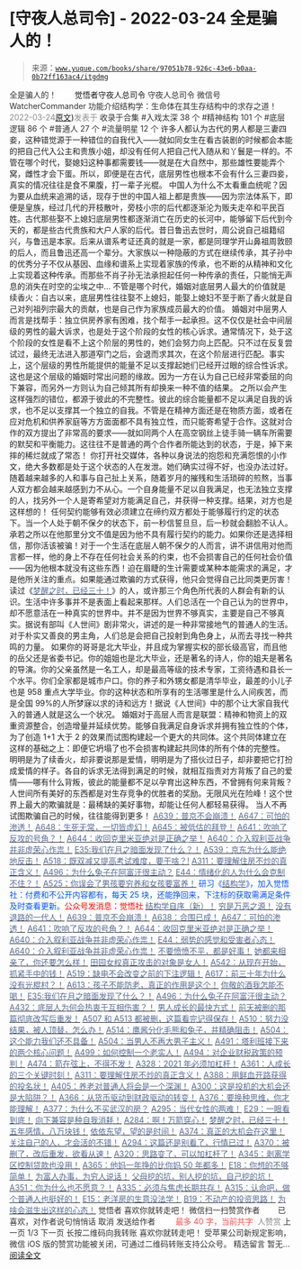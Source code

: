 # [守夜人总司令] - 2022-03-24 全是骗人的！

> 来源：[`www.yuque.com/books/share/97051b78-926c-43e6-b0aa-0b72ff163ac4/itgdmg`](https://www.yuque.com/books/share/97051b78-926c-43e6-b0aa-0b72ff163ac4/itgdmg)

<ne-p id="520f42f3293818f927861ebbd5b15da4_p_0" data-lake-id="520f42f3293818f927861ebbd5b15da4_p_0"><ne-text id="u099860ad" style="color: rgb(51, 51, 51);">全是骗人的！</ne-text></ne-p> <ne-p id="2a2dfeccdc07bc4c33887326efc9b46a" data-lake-id="2a2dfeccdc07bc4c33887326efc9b46a"><ne-text id="u43371e3d" ne-fontsize="12" style="color: rgb(255, 255, 255);">原创</ne-text><ne-text id="u1432ab1f" ne-fontsize="14">觉悟者</ne-text><ne-text id="ufe9d06dd" ne-fontsize="14">守夜人总司令</ne-text></ne-p> <ne-p id="3488673bf6ba95def9d5a6a54c25a369" data-lake-id="3488673bf6ba95def9d5a6a54c25a369"><ne-text id="uf945d73f" ne-fontsize="14" ne-bold="true" style="color: rgb(51, 51, 51);">守夜人总司令</ne-text></ne-p> <ne-p id="b905287886a89b75c545f8b66a88a132" data-lake-id="b905287886a89b75c545f8b66a88a132"><ne-text id="u9e9ef2af" ne-fontsize="14" style="color: rgb(51, 51, 51);">微信号</ne-text><ne-text id="ucd8c6876" ne-fontsize="14" style="color: rgb(51, 51, 51);">WatcherCommander</ne-text></ne-p> <ne-p id="ec76df716dba177f484794c973ad86b4" data-lake-id="ec76df716dba177f484794c973ad86b4"><ne-text id="u451e2dbf" ne-fontsize="14" style="color: rgb(51, 51, 51);">功能介绍</ne-text><ne-text id="ue7364a68" ne-fontsize="14" style="color: rgb(51, 51, 51);">结构学：生命体在其生存结构中的求存之道！</ne-text></ne-p> <ne-p id="6834768cff801c7310a8c3ae3e6027c5" data-lake-id="6834768cff801c7310a8c3ae3e6027c5"><ne-text id="u4fba4bb5" style="color: rgb(140, 140, 140);">2022-03-24</ne-text>[<ne-text id="u46a407af" ne-fontsize="14">原文</ne-text>](https://mp.weixin.qq.com/s?__biz=MzAxNDk1NjI2Mw==&mid=2247488130&idx=1&sn=5fe267832478f7d2cb6b09a120555e5b&chksm=9b8a310aacfdb81c8fc93b00e05cfdaa2da89f21513f198ae2233f007a4f9e7747c86595239c#rd))<ne-text id="u94a7135e" ne-fontsize="14" style="color: rgb(140, 140, 140);">发表于</ne-text></ne-p> <ne-p id="f8a5ea3bf3915cc0d54e47ab55df53d1" data-lake-id="f8a5ea3bf3915cc0d54e47ab55df53d1"><ne-text id="u6ca14592" style="color: rgb(51, 51, 51);">收录于合集</ne-text></ne-p> <ne-p id="2b98e12649824c6078c3116828e14df4" data-lake-id="2b98e12649824c6078c3116828e14df4"><ne-text id="uca4fa1ff" style="color: rgb(51, 51, 51);">#入戏太深 38 个</ne-text></ne-p> <ne-p id="c49fb4667a883f6db0bac7f4a2930491" data-lake-id="c49fb4667a883f6db0bac7f4a2930491"><ne-text id="u3d2b3fd8" style="color: rgb(51, 51, 51);">#精神结构 101 个</ne-text></ne-p> <ne-p id="1b2c8038f0f16f792b1567ec576a4225" data-lake-id="1b2c8038f0f16f792b1567ec576a4225"><ne-text id="uc0e3427e" style="color: rgb(51, 51, 51);">#底层逻辑 86 个</ne-text></ne-p> <ne-p id="93e7e7bbe8dc2450c7eca3a1da4704f6" data-lake-id="93e7e7bbe8dc2450c7eca3a1da4704f6"><ne-text id="u511d776f" style="color: rgb(51, 51, 51);">#普通人 27 个</ne-text></ne-p> <ne-p id="98cbfe6e67d3edcc11c4019c9a4afb49" data-lake-id="98cbfe6e67d3edcc11c4019c9a4afb49"><ne-text id="ua81feeaa" style="color: rgb(51, 51, 51);">#流量明星 12 个</ne-text></ne-p> <ne-p id="9e7004fe616c8cb8f564c7e6a54f963b" data-lake-id="9e7004fe616c8cb8f564c7e6a54f963b"><ne-text id="uf3fd4fed" style="color: rgb(34, 34, 34);">许多人都认为古代的男人都是三妻四妾，这种错觉源于一种错位的自我代入——就如同女生在看古装剧的时候都会本能的把自己代入公主和贵族小姐，却没有任何人把自己代入随从和丫鬟是一样的。不管在哪个时代，娶媳妇这种事都需要钱——就是在大自然中，那些雄性要能弄个窝，雌性才会下蛋。所以，即便是在古代，底层男性也根本不会有什么三妻四妾，真实的情况往往是食不果腹，打一辈子光棍。</ne-text></ne-p> <ne-p id="9d94e3d03217bffa1c3d8ed36222185b" data-lake-id="9d94e3d03217bffa1c3d8ed36222185b"><ne-text id="u592590fe" style="color: rgb(34, 34, 34);">中国人为什么不太看重血统呢？因为要从血统来追溯的话，现存于世的中国人祖上都是贵族——因为宗法体系下，即便是皇族，经过几代的开枝散叶，旁枝小宗的后代都逐渐沦为贩夫走卒和平民百姓。古代那些娶不上媳妇底层男性都逐渐消亡在历史的长河中，能够留下后代到今天的，都是些古代贵族和大户人家的后代。昔日鲁迅去世时，周公说自己祖籍绍兴，与鲁迅是本家。后来从谱系考证还真的就是一家，都是同理学开山鼻祖周敦颐的后人，而且鲁迅还高一个辈分。大家族以一种隐蔽的方式在继续传承，其子孙中的优秀分子不仅从基因、血缘和谱系上实现着家族的传承，也不断的从精神和文化上实现着这种传承。而那些不肖子孙无法承担起任何一种传承的责任，只能悄无声息的消失在时空的尘埃之中…</ne-text></ne-p> <ne-p id="dabacca89b3b4b888d252bfd9b89278f" data-lake-id="dabacca89b3b4b888d252bfd9b89278f"><ne-text id="u29859cd0" style="color: rgb(34, 34, 34);">不管是哪个时代，婚姻对底层男人最大的价值就是续香火：自古以来，底层男性往往娶不上媳妇，能娶上媳妇不至于断了香火就是自己对列祖列宗最大的贡献，也是自己作为家族成员最大的价值。</ne-text></ne-p> <ne-p id="8e839d81a44d25ffb836cdc8c523c4ec" data-lake-id="8e839d81a44d25ffb836cdc8c523c4ec"><ne-text id="u9c1ec35b" style="color: rgb(34, 34, 34);">婚姻对中层男人而言是找帮手：独立供房养家有困难，找个帮手一起承担。这不仅仅是社会中间层级的男性的最大诉求，也是处于这个阶段的女性的核心诉求。通常情况下，处于这个阶段的女性是看不上这个阶层的男性的，她们会努力向上匹配。只不过在反复尝试过，最终无法进入那道窄门之后，会退而求其次，在这个阶层进行匹配。事实上，这个层级的男性所能提供的能量不足以支撑起她们已经开过眼的综合性诉求。这也是这个层级的婚姻时常出问题的缘故。因为一方在认为自己已经非常委屈的向下兼容，而另外一方则认为自己倾其所有却换来一种不值的结果。</ne-text></ne-p> <ne-p id="eda9045344ab86c4e06a533031c21a21" data-lake-id="eda9045344ab86c4e06a533031c21a21"><ne-text id="u096f725e" style="color: rgb(34, 34, 34);">之所以会产生这样强烈的错位，都源于彼此的不完整性。彼此的综合能量都不足以满足自我的诉求，也不足以支撑其一个独立的自我。不管是在精神方面还是在物质方面，或者在应对危机和供养家庭等方方面面都不具有独立性，而只能寄希望于合作。这就对合作的双方提出了非常高的要求——就如同两个人在高空钢丝上徒手骑一辆车所需要的默契和平衡能力。这往往不是普通的两个合作者所能达到的状态，于是，掉下来摔的稀烂就成了常态！</ne-text></ne-p> <ne-p id="22b0650529e186d44669cb5a9eff23b9" data-lake-id="22b0650529e186d44669cb5a9eff23b9"><ne-text id="ub8e08deb" style="color: rgb(34, 34, 34);">你打开社交媒体，各种以身说法的抱怨和充满怨恨的小作文，绝大多数都是处于这个状态的人在发泄。她们确实过得不好，也没办法过好。</ne-text><ne-text id="u41d940bd" ne-bold="true" style="color: rgb(34, 34, 34);">随着越来越多的人和事与自己扯上关系，随着岁月的摧残和生活琐碎的煎熬，当事人双方都会越来越感到力不从心。一个自身能量不足以自我满足，也无法独立支撑的人，找另外一个人是寄希望对方能满足自己，并获得一种支撑。结果，对方也是这样想的！</ne-text></ne-p> <ne-p id="80fa400af77cfedf118519693ee3c7a8" data-lake-id="80fa400af77cfedf118519693ee3c7a8"><ne-text id="u318cb230" style="color: rgb(34, 34, 34);">任何契约能够有效必须建立在缔约双方都处于能够履行约定的状态下。当一个人处于朝不保夕的状态下，前一秒信誓旦旦，后一秒就会翻脸不认人。承若之所以在他那里分文不值是因为他不具有履行契约的能力。如果你还是选择相信，那你活该被骗！对于一个生活在底层人朝不保夕的人而言，讲不讲信用对他而言都一样，他的身上不存在任何社会关系的约束，也不会损害自己的任何社会价值——因为他根本就没有这些东西！迫在眉睫的生计需要或某种本能需求的满足，才是他所关注的重点。如果能通过欺骗的方式获得，他只会觉得自己比同类更厉害！</ne-text></ne-p> <ne-p id="e6d0200d0d8ec4486e2465e51672242a" data-lake-id="e6d0200d0d8ec4486e2465e51672242a"><ne-text id="u8ef62477" style="color: rgb(34, 34, 34);">读过《</ne-text>[<ne-text id="u7d17c5d3" style="color: rgb(87, 107, 149);">梦醒之时，已经三十！</ne-text>](http://mp.weixin.qq.com/s?__biz=MzIzMDYwOTM0Mg==&mid=2247484378&idx=1&sn=e3a058584a13d7a5267315113964280d&chksm=e8b19b0bdfc6121df4af4b77d2d826fd0f4132ccfdee48132ce8cf86eb1ba45b898be83d1dc7&scene=21#wechat_redirect)<ne-text id="ua5e9152f" style="color: rgb(34, 34, 34);">》的人，或许那三个角色所代表的人群会有新的认识。生活中许多事并不是表面上看起来那样。人们总活在一个自己认为的世界中，却不愿意活在一种真实的世界中。并不是因为世界不够真实，主要是自己不够真实。据说有部叫《人世间》剧非常火，讲述的是一种非常接地气的普通人的生活。对于朴实又善良的男主角，人们总是会把自己投射到角色身上，从而去寻找一种共鸣的力量。</ne-text></ne-p> <ne-p id="b4bf615da51d764c6ff6ff8a678ff55f" data-lake-id="b4bf615da51d764c6ff6ff8a678ff55f"><ne-text id="ubb661bdc" style="color: rgb(34, 34, 34);">如果你的哥哥是北大毕业，并且成为掌握实权的部长级高官，而且他的岳父还是省委书记。你的姐姐也是北大毕业，还是著名的诗人，你的姐夫是著名的导演。你的父亲虽然是一名工人，却是最高等级的技术专家，工资待遇和县长一个水平。你们全家都是城市户口。你的养子和外甥女都是清华毕业，最差的小儿子也是 958 重点大学毕业。你的这种状态和所享有的生活哪里是什么人间疾苦，而是全国 99%的人所梦寐以求的诗和远方！据说《人世间》中的那个让大家自我代入的普通人就是这么一个状况。</ne-text></ne-p> <ne-p id="f2d46581ec15e904d0216dd795c66230" data-lake-id="f2d46581ec15e904d0216dd795c66230"><ne-text id="uc0c6b34c" style="color: rgb(34, 34, 34);">婚姻对于高层人而言是联盟：精神和物资上的双重资源整合，创造增量并延续优势。能够自我满足自身诉求并拥有独立性的个体，为了创造 1+1 大于 2 的效果而试图构建起一个更大的共同体。这个共同体建立在这样的基础之上：即便它坍塌了也不会损害构建起共同体的所有个体的完整性。</ne-text></ne-p> <ne-p id="6e5076045e33a7ddfb4bbc77501ce5a1" data-lake-id="6e5076045e33a7ddfb4bbc77501ce5a1"><ne-text id="u5e2aaa38" style="color: rgb(34, 34, 34);">明明是为了续香火，却非要说那是爱情，明明是为了搭伙过日子，却非要把它打扮成爱情的样子。各自的诉求无法得到满足的时候，就相互指责对方背叛了自己的爱情——哪有什么背叛，彼此的能量都不足以孕育出这种东西，不曾拥有何来背叛？人世间所有美好的东西都是对生存竞争的优胜者的奖励。无限风光在险峰！这个世界上最大的欺骗就是：最稀缺的美好事物，却能让任何人都轻易获得。</ne-text></ne-p> <ne-p id="4f93ae646e86d9d3e9222ea8a85c3952" data-lake-id="4f93ae646e86d9d3e9222ea8a85c3952"><ne-text id="uffac7fef" style="color: rgb(34, 34, 34);">当人不再试图欺骗自己的时候，往往能得到更多！</ne-text></ne-p> <ne-p id="edd8d6fc942e23fae91e380f320b6a2c" data-lake-id="edd8d6fc942e23fae91e380f320b6a2c">[<ne-text id="u92d630de" ne-bold="true" style="color: rgb(87, 107, 149);">A639：普京不会崩溃！</ne-text>](http://mp.weixin.qq.com/s?__biz=MzAxNDk1NjI2Mw==&mid=2247488084&idx=1&sn=7c8d1370795dc6496c224b27c0137762&chksm=9b8a31dcacfdb8ca47772d583074c0ce9e16f2a9a2d3a27359cb26cb851d21da814506f6a3df&scene=21#wechat_redirect)</ne-p> <ne-p id="105bb7a431b5c16bd56c56cbe91829d4" data-lake-id="105bb7a431b5c16bd56c56cbe91829d4">[<ne-text id="uc3bdbd79" style="color: rgb(87, 107, 149);">A647：可怕的渗透！</ne-text>](http://mp.weixin.qq.com/s?__biz=MzAxNDk1NjI2Mw==&mid=2247488112&idx=1&sn=d2cdb1bbea5f7a7248e4ba132c2ad922&chksm=9b8a31f8acfdb8ee225327ff157e56571bbf63b8958ad6c47d7da000b5da90fa01379222c8e1&scene=21#wechat_redirect)</ne-p> <ne-p id="d486849b6a27351ee3d81d92f1a669d8" data-lake-id="d486849b6a27351ee3d81d92f1a669d8">[<ne-text id="u30278179" style="color: rgb(87, 107, 149);">A648：生死无常，一切皆虚幻！</ne-text>](http://mp.weixin.qq.com/s?__biz=MzIzMDYwOTM0Mg==&mid=2247487128&idx=1&sn=d26634862d7483a84634035ad166ce75&chksm=e8b19649dfc61f5f894b19f9aa0fba522c17a4593bdf130871d3e508f8a1046756b4e550c918&scene=21#wechat_redirect)</ne-p> <ne-p id="b74c7a900f43696d68c06c31cf2dfcb4" data-lake-id="b74c7a900f43696d68c06c31cf2dfcb4">[<ne-text id="u9d18b0df" style="color: rgb(87, 107, 149);">A645：被低估的拜登！</ne-text>](http://mp.weixin.qq.com/s?__biz=MzAxNDk1NjI2Mw==&mid=2247488107&idx=1&sn=b66c562121252ce27a8b90ec8145ec9f&chksm=9b8a31e3acfdb8f5dbf6392187e49b36d1409fad574f63546bebcb46381b5062c512a5a73edc&scene=21#wechat_redirect)</ne-p> <ne-p id="747cdc93d4a8264d8a466f1f54da02e9" data-lake-id="747cdc93d4a8264d8a466f1f54da02e9">[<ne-text id="u1f86033e" ne-bold="true" style="color: rgb(87, 107, 149);">A641：吹响了反攻的号角？！</ne-text>](http://mp.weixin.qq.com/s?__biz=MzAxNDk1NjI2Mw==&mid=2247488089&idx=1&sn=c532b7b5b38bb03828c600669804f8cc&chksm=9b8a31d1acfdb8c77d656a7aaf9d77c03603864118e10553cfdfde1061229392a21ea728b8b0&scene=21#wechat_redirect)</ne-p> <ne-p id="9b54656ceea528ff5c33223c3adf7302" data-lake-id="9b54656ceea528ff5c33223c3adf7302">[<ne-text id="u3b1724a4" ne-bold="true" style="color: rgb(87, 107, 149);">A644：收回克里米亚绝对是正确之举！</ne-text>](http://mp.weixin.qq.com/s?__biz=MzIzMDYwOTM0Mg==&mid=2247487112&idx=1&sn=c116d6a79085ad9fe413f42170eca23a&chksm=e8b19659dfc61f4fdb34ac71a7efb0994e7e3c07f7e8b75f34c646b05293f27d2e21423efc1a&scene=21#wechat_redirect)</ne-p> <ne-p id="05a825285ae0c7e152640df1d95705af" data-lake-id="05a825285ae0c7e152640df1d95705af">[<ne-text id="uc4b9556c" ne-bold="true" style="color: rgb(87, 107, 149);">A640：介入叙利亚战争并非虚荣心作祟！</ne-text>](http://mp.weixin.qq.com/s?__biz=MzAxNDk1NjI2Mw==&mid=2247488081&idx=1&sn=adfaf12849fa59e47f412105d2170c75&chksm=9b8a31d9acfdb8cfb8b78731ecb12a5d70c3b6997675397a2f95ba7bf63638aca4ee74acf789&scene=21#wechat_redirect)</ne-p> <ne-p id="61bf815175fe424616d99ed3fb2cb496" data-lake-id="61bf815175fe424616d99ed3fb2cb496">[<ne-text id="u6e11322c" ne-bold="true" style="color: rgb(87, 107, 149);">E35:我们在月之暗面发现了什么？！</ne-text>](http://mp.weixin.qq.com/s?__biz=MzIzMDYwOTM0Mg==&mid=2247486632&idx=1&sn=170aeff87eb36dce354c8b2437f4b27f&chksm=e8b19479dfc61d6f08e6492954a528f20387fe2fa925747cf2b504d2bc69084f24495e972e41&scene=21#wechat_redirect)</ne-p> <ne-p id="f089cd79e4cf0643e073659592debd08" data-lake-id="f089cd79e4cf0643e073659592debd08">[<ne-text id="ua2c612a4" style="color: rgb(87, 107, 149);">A539：京东为什么能绝地反击！</ne-text>](http://mp.weixin.qq.com/s?__biz=MzIzMDYwOTM0Mg==&mid=2247486752&idx=1&sn=3a967e3288db5b7d924e36914086e534&chksm=e8b195f1dfc61ce7c971386eb678d7da286167d0f52fdd51989049844b0a550cc58e00552d2e&scene=21#wechat_redirect)</ne-p> <ne-p id="769e59ec20210570c75100d09cc59c3b" data-lake-id="769e59ec20210570c75100d09cc59c3b">[<ne-text id="u115c9f7b" ne-bold="true" style="color: rgb(87, 107, 149);">A518：既双减又提高考试难度，要干啥？!</ne-text>](http://mp.weixin.qq.com/s?__biz=MzIzMDYwOTM0Mg==&mid=2247486528&idx=1&sn=837ef39e3c0b47ac84d5096690555ae7&chksm=e8b19491dfc61d87292daf575c1e7c95b3f0543f313b65c7ad4ab369603833704304ec7451d7&scene=21#wechat_redirect)</ne-p> <ne-p id="f7792a83ebbcb8f8b89ba1fdbfc0c009" data-lake-id="f7792a83ebbcb8f8b89ba1fdbfc0c009">[<ne-text id="u3d5506ca" style="color: rgb(87, 107, 149);">A311：要理解住房不炒的真正含义！</ne-text>](http://mp.weixin.qq.com/s?__biz=MzIzMDYwOTM0Mg==&mid=2247484959&idx=1&sn=090583ec50bfd9febec1de463c2672f6&chksm=e8b19ecedfc617d8629080f6745c8de013cfe875de26eef6767b2d5c10782650223ed15f807b&scene=21#wechat_redirect)</ne-p> <ne-p id="f7f5eec1831b085406b8a9ab57442714" data-lake-id="f7f5eec1831b085406b8a9ab57442714">[<ne-text id="ufacafda5" style="color: rgb(87, 107, 149);">A496：为什么兔子在阿富汗很主动？</ne-text>](http://mp.weixin.qq.com/s?__biz=MzIzMDYwOTM0Mg==&mid=2247486278&idx=1&sn=40d09857088bebd3c70bec1c7a500f06&chksm=e8b19397dfc61a810125242c8e395330f934390eb50bd54053ecd3f31ddc91de4e429c0f693a&scene=21#wechat_redirect)</ne-p> <ne-p id="406685286ba8e27080c9552d3a05e3ab" data-lake-id="406685286ba8e27080c9552d3a05e3ab">[<ne-text id="u1c14b8ed" style="color: rgb(87, 107, 149);">E44：情绪化的人为什么会克制不住？！</ne-text>](http://mp.weixin.qq.com/s?__biz=MzIzMDYwOTM0Mg==&mid=2247487062&idx=1&sn=c1af22f2f5d1e79f7245b826bfaf1f30&chksm=e8b19687dfc61f91468cf22b77c0e221d45054df37b2b602c331eb328b5d46802c69e0d87722&scene=21#wechat_redirect)</ne-p> <ne-p id="a74e1e922c97294feeea803ebf1c41e2" data-lake-id="a74e1e922c97294feeea803ebf1c41e2">[<ne-text id="u829f13f5" style="color: rgb(87, 107, 149);">A525：你误会了男孩要穷养和女孩要富养！</ne-text>](http://mp.weixin.qq.com/s?__biz=MzIzMDYwOTM0Mg==&mid=2247486714&idx=1&sn=693d4c55ab2f0ecdebf06c4807848908&chksm=e8b1942bdfc61d3d1d76c11adb860b1b02f1ab58e48ba3349677a44a563764e09d7eb35f930d&scene=21#wechat_redirect)</ne-p> <ne-p id="0e56b9da2c6e1ff81d09eeb07a31371e" data-lake-id="0e56b9da2c6e1ff81d09eeb07a31371e"><ne-text id="u3b1d2e20" ne-bold="true" style="color: rgb(0, 82, 255);">研习《</ne-text>[<ne-text id="u5cd6edc0" ne-bold="true" style="color: rgb(87, 107, 149);">结构学</ne-text>](https://mp.weixin.qq.com/mp/appmsgalbum?action=getalbum&album_id=1318317199878225920&__biz=MzAxNDk1NjI2Mw==#wechat_redirect)<ne-text id="u9ad65fd7" ne-bold="true" style="color: rgb(0, 82, 255);">》，加入觉悟社：付费和不公开内容都有，每天 25 块，还能挣回来，下注标的获取需满足条件及时查看更新。</ne-text><ne-text id="ud5f5700d" ne-bold="true" style="color: rgb(255, 0, 0);">公众号发消息：觉悟社</ne-text></ne-p>  <ne-p id="edae58a723ab29b79d00440fac04c47e" data-lake-id="edae58a723ab29b79d00440fac04c47e"><ne-card data-card-name="image" data-card-type="inline" id="j9fxW" ne-fontsize="13" data-event-boundary="card" style="color: rgb(53, 53, 53);"><ne-p id="e41f1a2875a0a461226804b0d56754df" data-lake-id="e41f1a2875a0a461226804b0d56754df">[<ne-text id="u4e5f258c" ne-fontsize="13" ne-bold="true" style="color: rgb(87, 107, 149);">结构学自序（新）！</ne-text>](http://mp.weixin.qq.com/s?__biz=MzIzMDYwOTM0Mg==&mid=2247485283&idx=1&sn=aa2b8554b8e5040f8f959636feaa06a3&chksm=e8b19fb2dfc616a430aa381b8da0815311244e694a69809cd92d0602ac34cfe5f1f419b3745e&scene=21#wechat_redirect)</ne-p> <ne-p id="01e5af914b496ba8adce564ef7834729" data-lake-id="01e5af914b496ba8adce564ef7834729">[<ne-text id="u75152aab" style="color: rgb(87, 107, 149);">穷是万恶之源！</ne-text>](http://mp.weixin.qq.com/s?__biz=MzAxNDk1NjI2Mw==&mid=2247483823&idx=1&sn=e54ebe9891b302dc0bf1815c76ccf8b7&chksm=9b8a2227acfdab31a05e273addd9159d4b8263d58d3c58bf214841c8189157519719c3427306&scene=21#wechat_redirect)</ne-p> <ne-p id="90f06b1ba393773501fb53da49d70cd2" data-lake-id="90f06b1ba393773501fb53da49d70cd2">[<ne-text id="u0573f509" style="color: rgb(87, 107, 149);">没有退路的一代人！</ne-text>](http://mp.weixin.qq.com/s?__biz=MzAxNDk1NjI2Mw==&mid=2247486533&idx=1&sn=a0d5cce0656aad467148e0642eb85a00&chksm=9b8a2fcdacfda6db79857186e953a089baf1fb678b2b071cf101c5a26e7fb9768474c94243ca&scene=21#wechat_redirect)</ne-p> <ne-p id="a5e1e1b87abbdf014a0e76f76c714931" data-lake-id="a5e1e1b87abbdf014a0e76f76c714931">[<ne-text id="uc2160762" ne-bold="true" style="color: rgb(87, 107, 149);">A639：普京不会崩溃！</ne-text>](http://mp.weixin.qq.com/s?__biz=MzAxNDk1NjI2Mw==&mid=2247488084&idx=1&sn=7c8d1370795dc6496c224b27c0137762&chksm=9b8a31dcacfdb8ca47772d583074c0ce9e16f2a9a2d3a27359cb26cb851d21da814506f6a3df&scene=21#wechat_redirect)</ne-p> <ne-p id="e25499d36194d4d32772781cabe01eef" data-lake-id="e25499d36194d4d32772781cabe01eef">[<ne-text id="u5720001c" style="color: rgb(87, 107, 149);">A638：合围已成！</ne-text>](http://mp.weixin.qq.com/s?__biz=MzIzMDYwOTM0Mg==&mid=2247487073&idx=1&sn=5d102355ac65ed1822819d6bbd4e8d59&chksm=e8b196b0dfc61fa674a26fe0bb99b46030acb46ab3ebd4af466cf980fd0a06f9875d33538936&scene=21#wechat_redirect)</ne-p> <ne-p id="61d9801e685e06a5b4966fe94bc36644" data-lake-id="61d9801e685e06a5b4966fe94bc36644">[<ne-text id="u17698f38" style="color: rgb(87, 107, 149);">A647：可怕的渗透！</ne-text>](http://mp.weixin.qq.com/s?__biz=MzAxNDk1NjI2Mw==&mid=2247488112&idx=1&sn=d2cdb1bbea5f7a7248e4ba132c2ad922&chksm=9b8a31f8acfdb8ee225327ff157e56571bbf63b8958ad6c47d7da000b5da90fa01379222c8e1&scene=21#wechat_redirect)</ne-p> <ne-p id="e4e88a555c88dc8cacef3341550ff33b" data-lake-id="e4e88a555c88dc8cacef3341550ff33b">[<ne-text id="u9bb58e64" ne-bold="true" style="color: rgb(87, 107, 149);">A641：吹响了反攻的号角？！</ne-text>](http://mp.weixin.qq.com/s?__biz=MzAxNDk1NjI2Mw==&mid=2247488089&idx=1&sn=c532b7b5b38bb03828c600669804f8cc&chksm=9b8a31d1acfdb8c77d656a7aaf9d77c03603864118e10553cfdfde1061229392a21ea728b8b0&scene=21#wechat_redirect)</ne-p> <ne-p id="597b44dcd433f0af661f81205c44d80e" data-lake-id="597b44dcd433f0af661f81205c44d80e">[<ne-text id="u2213757b" ne-bold="true" style="color: rgb(87, 107, 149);">A644：收回克里米亚绝对是正确之举！</ne-text>](http://mp.weixin.qq.com/s?__biz=MzIzMDYwOTM0Mg==&mid=2247487112&idx=1&sn=c116d6a79085ad9fe413f42170eca23a&chksm=e8b19659dfc61f4fdb34ac71a7efb0994e7e3c07f7e8b75f34c646b05293f27d2e21423efc1a&scene=21#wechat_redirect)</ne-p> <ne-p id="621ffe9785915003298b87c68674718e" data-lake-id="621ffe9785915003298b87c68674718e">[<ne-text id="u79b123bb" ne-bold="true" style="color: rgb(87, 107, 149);">A640：介入叙利亚战争并非虚荣心作祟！</ne-text>](http://mp.weixin.qq.com/s?__biz=MzAxNDk1NjI2Mw==&mid=2247488081&idx=1&sn=adfaf12849fa59e47f412105d2170c75&chksm=9b8a31d9acfdb8cfb8b78731ecb12a5d70c3b6997675397a2f95ba7bf63638aca4ee74acf789&scene=21#wechat_redirect)</ne-p> <ne-p id="d01e9470598caf695e001cadf7793bdd" data-lake-id="d01e9470598caf695e001cadf7793bdd">[<ne-text id="ua5046de4" style="color: rgb(87, 107, 149);">E44：弱势的感觉和受害者心态！</ne-text>](http://mp.weixin.qq.com/s?__biz=MzAxNDk1NjI2Mw==&mid=2247488080&idx=1&sn=7726e8fd76e8c053a29ee29f59d96f64&chksm=9b8a31d8acfdb8ce9b0a974811d18f41adb7c03158f4b3979b314b6e18b23b200b2ed472676f&scene=21#wechat_redirect)</ne-p> <ne-p id="e8e476cded321bf71642a7e4b2fb47ad" data-lake-id="e8e476cded321bf71642a7e4b2fb47ad">[<ne-text id="u0629ee6e" ne-bold="true" style="color: rgb(87, 107, 149);">A640：介入叙利亚战争并非虚荣心作祟！</ne-text>](http://mp.weixin.qq.com/s?__biz=MzAxNDk1NjI2Mw==&mid=2247488081&idx=1&sn=adfaf12849fa59e47f412105d2170c75&chksm=9b8a31d9acfdb8cfb8b78731ecb12a5d70c3b6997675397a2f95ba7bf63638aca4ee74acf789&scene=21#wechat_redirect)</ne-p> <ne-p id="d20902363d8d333b0b20e164730bf86b" data-lake-id="d20902363d8d333b0b20e164730bf86b">[<ne-text id="u1806b290" ne-bold="true" style="color: rgb(87, 107, 149);">不要愤愤不平，都是好事！</ne-text>](http://mp.weixin.qq.com/s?__biz=MzAxNDk1NjI2Mw==&mid=2247487130&idx=1&sn=b21138d85455f5692aaf039038c78342&chksm=9b8a2d12acfda404a2b67fe4d446ee0f2805ad64a8b8004902934600fd731191e140df6ac19a&scene=21#wechat_redirect)</ne-p> <ne-p id="ac80ad0b64af68ee71d712e097164adc" data-lake-id="ac80ad0b64af68ee71d712e097164adc">[<ne-text id="u1cb71252" ne-bold="true" style="color: rgb(87, 107, 149);">她都来相亲了，你还要怎么样！</ne-text>](http://mp.weixin.qq.com/s?__biz=MzAxNDk1NjI2Mw==&mid=2247486952&idx=1&sn=698aec6916d2eca5e758c25c4c634346&chksm=9b8a2e60acfda776b80a4f2f0d5c2fe4921fc821cdf029fa9d2fdc52fd708fc5a0b980d5d3d0&scene=21#wechat_redirect)</ne-p> <ne-p id="a1d244e4a1490928ab160bb306e5357c" data-lake-id="a1d244e4a1490928ab160bb306e5357c">[<ne-text id="u56625113" ne-bold="true" style="color: rgb(87, 107, 149);">田园女权真正攻击的对象是女人！</ne-text>](http://mp.weixin.qq.com/s?__biz=MzIzMDYwOTM0Mg==&mid=2247486412&idx=1&sn=5dd3e8b2a759838d739e6d61ebab2eab&chksm=e8b1931ddfc61a0bf6f81cd2a9a9232ea8ce86528a8eea66c6635180e8678b819ebb38b4cb86&scene=21#wechat_redirect)</ne-p> <ne-p id="1155164ae72724b8e71dd7b7d37b164b" data-lake-id="1155164ae72724b8e71dd7b7d37b164b">[<ne-text id="u3b7f8d05" ne-bold="true" style="color: rgb(87, 107, 149);">A542：从现在开始，抓紧手中的钱！</ne-text>](http://mp.weixin.qq.com/s?__biz=MzIzMDYwOTM0Mg==&mid=2247486640&idx=1&sn=a96afa7d2b698e33240735ea8d7671f7&chksm=e8b19461dfc61d77a4afce11ecc7558b8d7ff5d495a78bcb609e3eed5c70bcbed5f3d6a66023&scene=21#wechat_redirect)</ne-p> <ne-p id="63542b614297c92a74652eb2d84f202e" data-lake-id="63542b614297c92a74652eb2d84f202e">[<ne-text id="u82dfa4fb" ne-bold="true" style="color: rgb(87, 107, 149);">A519：缺电不会改变之前的下注逻辑！</ne-text>](http://mp.weixin.qq.com/s?__biz=MzIzMDYwOTM0Mg==&mid=2247486508&idx=1&sn=6fac0f23979fa74983528cb090ad205b&chksm=e8b194fddfc61deb6982573c047fb47cb7af702e87111a0498e1cdc4676b6baf3cc5143f9c92&scene=21#wechat_redirect)</ne-p> <ne-p id="10c3377e51da53e52b8fd745fd720a1a" data-lake-id="10c3377e51da53e52b8fd745fd720a1a">[<ne-text id="uba7f61a5" style="color: rgb(87, 107, 149);">A617：前三十年为什么没有光棍村？！</ne-text>](http://mp.weixin.qq.com/s?__biz=MzIzMDYwOTM0Mg==&mid=2247487043&idx=1&sn=d7beb24f486323059a94f3dc920e5e7e&chksm=e8b19692dfc61f84da21ce73dc0aaf1973156a691a8ad6e75b61cc44ebf08b739d580410984e&scene=21#wechat_redirect)</ne-p> <ne-p id="35a5b4aa67abb65e52438f7dee178448" data-lake-id="35a5b4aa67abb65e52438f7dee178448">[<ne-text id="u68ffc823" style="color: rgb(87, 107, 149);">A613：孩子不能防老，真正的作用是这个！</ne-text>](http://mp.weixin.qq.com/s?__biz=MzIzMDYwOTM0Mg==&mid=2247487023&idx=1&sn=3370d17aaf4a8f046e2ebaa995200c87&chksm=e8b196fedfc61fe84dbfe4353d88b51f3077fc0ff82a1446e52742bce73e561b0e8ff1d113a3&scene=21#wechat_redirect)</ne-p> <ne-p id="7ccbfb119cdb0bad45b09af92ccd3073" data-lake-id="7ccbfb119cdb0bad45b09af92ccd3073">[<ne-text id="uf9ba281a" style="color: rgb(87, 107, 149);">你敬的酒我怎能不喝！</ne-text>](http://mp.weixin.qq.com/s?__biz=MzIzMDYwOTM0Mg==&mid=2247486456&idx=1&sn=7d6377d84f511b80179c5e7648494d6e&chksm=e8b19329dfc61a3f9b91b5b43dbd1a6eea293a02cd80b96aeb6dd1930f7f2c93fd33c0e3b2f3&scene=21#wechat_redirect)</ne-p> <ne-p id="a935af6a601b8d6a555451d9b327cb2c" data-lake-id="a935af6a601b8d6a555451d9b327cb2c">[<ne-text id="u2b669217" ne-bold="true" style="color: rgb(87, 107, 149);">E35:我们在月之暗面发现了什么？！</ne-text>](http://mp.weixin.qq.com/s?__biz=MzIzMDYwOTM0Mg==&mid=2247486632&idx=1&sn=170aeff87eb36dce354c8b2437f4b27f&chksm=e8b19479dfc61d6f08e6492954a528f20387fe2fa925747cf2b504d2bc69084f24495e972e41&scene=21#wechat_redirect)</ne-p> <ne-p id="a59337397ca1e1b519afbe14d1147210" data-lake-id="a59337397ca1e1b519afbe14d1147210">[<ne-text id="uab4c53e5" ne-bold="true" style="color: rgb(87, 107, 149);">A496：为什么兔子在阿富汗很主动？</ne-text>](http://mp.weixin.qq.com/s?__biz=MzIzMDYwOTM0Mg==&mid=2247486278&idx=1&sn=40d09857088bebd3c70bec1c7a500f06&chksm=e8b19397dfc61a810125242c8e395330f934390eb50bd54053ecd3f31ddc91de4e429c0f693a&scene=21#wechat_redirect)</ne-p> <ne-p id="0ad740207a31bf46712a51a86203e64b" data-lake-id="0ad740207a31bf46712a51a86203e64b">[<ne-text id="ub10d064d" style="color: rgb(87, 107, 149);">A432：底层人为何会热衷于互相伤害？！</ne-text>](http://mp.weixin.qq.com/s?__biz=MzAxNDk1NjI2Mw==&mid=2247487443&idx=1&sn=21334752ac2ce642ca1e4e421acfe765&chksm=9b8a2c5bacfda54d1459036c57a31b05271d1b825eadd811cce0bbeca1ea3a7deae31e067133&scene=21#wechat_redirect)</ne-p> <ne-p id="992889fda808177b635e188ce577741a" data-lake-id="992889fda808177b635e188ce577741a">[<ne-text id="uc5be34fc" style="color: rgb(87, 107, 149);">男人成长的最快方式！</ne-text>](http://mp.weixin.qq.com/s?__biz=MzAxNDk1NjI2Mw==&mid=2247487435&idx=1&sn=8d1fe9b5f45ab8bd0c98f396ea6f0f1c&chksm=9b8a2c43acfda5557c14b9f4ecd8efc8e844df88c1b9a487906eddbc04860acc06bbd0ef6963&scene=21#wechat_redirect)</ne-p> <ne-p id="9829c3134728902e0df39268d272dca5" data-lake-id="9829c3134728902e0df39268d272dca5">[<ne-text id="u10a794c8" style="color: rgb(87, 107, 149);">前天被删的那篇彻底改写后重发！</ne-text>](http://mp.weixin.qq.com/s?__biz=MzAxNDk1NjI2Mw==&mid=2247487425&idx=1&sn=37c59746f0368268dbf1497b341aab93&chksm=9b8a2c49acfda55f770d8082d28911b1ce6406517fb969072d77bc0c8c1f26507ac18360d2f8&scene=21#wechat_redirect)</ne-p> <ne-p id="81b36b27b2fb53f94172a7deb648a2b1" data-lake-id="81b36b27b2fb53f94172a7deb648a2b1">[<ne-text id="ub7d91202" ne-bold="true" style="color: rgb(87, 107, 149);">A507 和 A513 都被删，这篇看完记得保存！</ne-text>](http://mp.weixin.qq.com/s?__biz=MzIzMDYwOTM0Mg==&mid=2247486598&idx=1&sn=643ad77a60e4fb7e40dcea6e4585c39a&chksm=e8b19457dfc61d4126c656d773feb6d26d516889077a4f3b8755cf1ee4b0fe2a592b8409dfd8&scene=21#wechat_redirect)</ne-p> <ne-p id="295160f06df4047ad93e0fb83ddb9347" data-lake-id="295160f06df4047ad93e0fb83ddb9347">[<ne-text id="u42f4060a" style="color: rgb(87, 107, 149);">A510：努力没结果，被人顶替，怎么办！</ne-text>](http://mp.weixin.qq.com/s?__biz=MzAxNDk1NjI2Mw==&mid=2247487202&idx=1&sn=c4c18c5c793a47e31cd7267152a78d1f&chksm=9b8a2d6aacfda47c47394eb5cbb97fc6233fb7258c0408026e518018a6af33da141b1b0a2bfa&scene=21#wechat_redirect)</ne-p> <ne-p id="4b45aa155250fffad986d59b846c3b13" data-lake-id="4b45aa155250fffad986d59b846c3b13">[<ne-text id="u120b39c9" style="color: rgb(87, 107, 149);">A514：鹰酱分化毛熊和兔子，并精确阻击！</ne-text>](http://mp.weixin.qq.com/s?__biz=MzIzMDYwOTM0Mg==&mid=2247486421&idx=1&sn=c114599b4fd1016c7f539fca526fe91c&chksm=e8b19304dfc61a127301df6303aedbeace66275a179f7db025e56f2326917c273d443eab53e6&scene=21#wechat_redirect)</ne-p> <ne-p id="a23947760a7c35db803d42e6f10e40a2" data-lake-id="a23947760a7c35db803d42e6f10e40a2">[<ne-text id="u6e479be5" ne-bold="true" style="color: rgb(87, 107, 149);">A504：这个能力我们还不具备！</ne-text>](http://mp.weixin.qq.com/s?__biz=MzIzMDYwOTM0Mg==&mid=2247486364&idx=1&sn=c54714ffeaa4122f08d8ec0c2decb740&chksm=e8b1934ddfc61a5b943cbe55dfc7211561e7d78f163246c3dcfd08325b004bc6d9ee6efbaebf&scene=21#wechat_redirect)</ne-p> <ne-p id="10d1cc504a5c1ef91e6af41f5320fefa" data-lake-id="10d1cc504a5c1ef91e6af41f5320fefa">[<ne-text id="u8bbc814c" style="color: rgb(87, 107, 149);">A504：当男人不再大男子主义！</ne-text>](http://mp.weixin.qq.com/s?__biz=MzAxNDk1NjI2Mw==&mid=2247487148&idx=1&sn=5151b292f8f882fe9f87aabf52be08df&chksm=9b8a2d24acfda432b5803c25c0c83a4cbfc80a7c83ffd044b72bedc5e32d9670054d861705cf&scene=21#wechat_redirect)</ne-p> <ne-p id="8e9403df31f5dc4a14a9a63e2581c9f7" data-lake-id="8e9403df31f5dc4a14a9a63e2581c9f7">[<ne-text id="u58a2dc16" ne-bold="true" style="color: rgb(87, 107, 149);">A491：塔利班接下来的两个核心问题！</ne-text>](http://mp.weixin.qq.com/s?__biz=MzIzMDYwOTM0Mg==&mid=2247486219&idx=1&sn=8f77517f0244ba31f7eb28e2676e17cd&chksm=e8b193dadfc61acc6d9e6029653aac696f132efc24d3b28f983ba8e4ada269ac887e6165d837&scene=21#wechat_redirect)</ne-p> <ne-p id="09541a463b6b7871fba630d8dbee624b" data-lake-id="09541a463b6b7871fba630d8dbee624b">[<ne-text id="u52fb8d93" style="color: rgb(87, 107, 149);">A499：如何控制一个老实人！</ne-text>](http://mp.weixin.qq.com/s?__biz=MzIzMDYwOTM0Mg==&mid=2247486301&idx=1&sn=f4bfec024d8688c8555dd21b85deea31&chksm=e8b1938cdfc61a9a1e2d8a8fa37d495cf337bc34215939caced14a58dd32b46ad59646d0e928&scene=21#wechat_redirect)</ne-p> <ne-p id="d07e0c5ea050c6a1e66f3c820c3f52e6" data-lake-id="d07e0c5ea050c6a1e66f3c820c3f52e6">[<ne-text id="u5448ba41" ne-bold="true" style="color: rgb(87, 107, 149);">A494：对企业财税政策的预判！</ne-text>](http://mp.weixin.qq.com/s?__biz=MzIzMDYwOTM0Mg==&mid=2247486230&idx=1&sn=5fa67e9065c3feae6264765838772136&chksm=e8b193c7dfc61ad15311f10ab8265d667f31cc2e11e404476afbc0310d6ee71e5f1167faf78f&scene=21#wechat_redirect)</ne-p> <ne-p id="9ebcf298d2f5abeba62af978dc41f302" data-lake-id="9ebcf298d2f5abeba62af978dc41f302">[<ne-text id="ube3894ec" ne-bold="true" style="color: rgb(87, 107, 149);">A474：箭在弦上，不得不发！</ne-text>](http://mp.weixin.qq.com/s?__biz=MzIzMDYwOTM0Mg==&mid=2247486092&idx=1&sn=d93b0ab35ba2828a708658dbd2e5ad9b&chksm=e8b1925ddfc61b4b12bc1b6a7e7e25a2fe7ff149b1c4f64810b2a5eefa97b8dc1bd1899dcf00&scene=21#wechat_redirect)</ne-p> <ne-p id="0220807abf4b2c95c982a4807a9cb451" data-lake-id="0220807abf4b2c95c982a4807a9cb451">[<ne-text id="ubee3d918" ne-bold="true" style="color: rgb(87, 107, 149);">A328：2021 年必须加杠杆！</ne-text>](http://mp.weixin.qq.com/s?__biz=MzIzMDYwOTM0Mg==&mid=2247485087&idx=1&sn=24d72f6a71bddb8954a03be5db246538&chksm=e8b19e4edfc617587a8ae645885a89ab8c3c6f67730a026d9c7c9a94ab3051ca480302147fc0&scene=21#wechat_redirect)</ne-p> <ne-p id="ccbc105b66edb4010ae756b8dffb69fd" data-lake-id="ccbc105b66edb4010ae756b8dffb69fd">[<ne-text id="u16383c7e" ne-bold="true" style="color: rgb(87, 107, 149);">A361：人成长的三个关键时刻！</ne-text>](http://mp.weixin.qq.com/s?__biz=MzAxNDk1NjI2Mw==&mid=2247486472&idx=1&sn=8b46d73659ff81e3d7bd544e1718a94f&chksm=9b8a2f80acfda69601b059cb0180f8841eda098200c32c84ad6430bb8fbe33a9021fa7890344&scene=21#wechat_redirect)</ne-p> <ne-p id="53c084fd01346675d7c5fb1a88da2719" data-lake-id="53c084fd01346675d7c5fb1a88da2719">[<ne-text id="u38369146" ne-bold="true" style="color: rgb(87, 107, 149);">A311：要理解住房不炒的真正含义！</ne-text>](http://mp.weixin.qq.com/s?__biz=MzIzMDYwOTM0Mg==&mid=2247484959&idx=1&sn=090583ec50bfd9febec1de463c2672f6&chksm=e8b19ecedfc617d8629080f6745c8de013cfe875de26eef6767b2d5c10782650223ed15f807b&scene=21#wechat_redirect)</ne-p> <ne-p id="97eb4279e8c0dcc404216c70bda81e8b" data-lake-id="97eb4279e8c0dcc404216c70bda81e8b">[<ne-text id="ueaf804b1" style="color: rgb(87, 107, 149);">A388：用鲜血开路获得的投名状！</ne-text>](http://mp.weixin.qq.com/s?__biz=MzIzMDYwOTM0Mg==&mid=2247485591&idx=1&sn=a8443453e3caf1f201006eeec8e6e539&chksm=e8b19046dfc61950e63e29bb93049ce90b3228913e9ecee99a2f01b8fdda7cd8966a054241a9&scene=21#wechat_redirect)</ne-p> <ne-p id="ad7133f9d5ac7226835cf72e524c95a1" data-lake-id="ad7133f9d5ac7226835cf72e524c95a1">[<ne-text id="u54f895e7" style="color: rgb(87, 107, 149);">A405：养老对普通人将会是一个深渊！</ne-text>](http://mp.weixin.qq.com/s?__biz=MzIzMDYwOTM0Mg==&mid=2247485587&idx=1&sn=f00402b3fdc5062ee5c5382295ac4dcb&chksm=e8b19042dfc619546bf0a0905d2733d900b7594f1564f1fa7528399053b93dc53f4d14c009fb&scene=21#wechat_redirect)</ne-p> <ne-p id="1cdc19f8cd14cc0817d9e4562bc7d1e4" data-lake-id="1cdc19f8cd14cc0817d9e4562bc7d1e4">[<ne-text id="ub48a6e9f" ne-bold="true" style="color: rgb(87, 107, 149);">A300：这是投机的大机会还是大陷阱？！</ne-text>](http://mp.weixin.qq.com/s?__biz=MzIzMDYwOTM0Mg==&mid=2247484882&idx=1&sn=b103029f41e3aede94e1a45d035cd9ac&chksm=e8b19d03dfc614153863f37ca3f9204b451e2c02ad5ca8680c120e2458e628e5329c76b2d42c&scene=21#wechat_redirect)</ne-p> <ne-p id="b121ae9a8366c957f29eee6f3a1662f9" data-lake-id="b121ae9a8366c957f29eee6f3a1662f9">[<ne-text id="u20cde55d" ne-bold="true" style="color: rgb(87, 107, 149);">A366：从货币驱动到财政驱动的转变！</ne-text>](http://mp.weixin.qq.com/s?__biz=MzIzMDYwOTM0Mg==&mid=2247485347&idx=1&sn=a916df57ddc7230366719fbecc6c1704&chksm=e8b19f72dfc61664fd99844bfe3ffffb5d6f088807c84d99f11ddbc7410b2eed67bc4c615d53&scene=21#wechat_redirect)</ne-p> <ne-p id="d7a3c383254faef82962d39e3b201026" data-lake-id="d7a3c383254faef82962d39e3b201026">[<ne-text id="u51355553" style="color: rgb(87, 107, 149);">A376：要换种思维，你才能理解！</ne-text>](http://mp.weixin.qq.com/s?__biz=MzAxNDk1NjI2Mw==&mid=2247486529&idx=1&sn=3a50ada30a5ae0448d686c6a0c809919&chksm=9b8a2fc9acfda6df5e9243deb6e9df9a7cc0912eabd0a9c00322d42ed4c25c2daedc8de6b6ca&scene=21#wechat_redirect)</ne-p> <ne-p id="303bf7b55748eff46a72096f7b5e0f79" data-lake-id="303bf7b55748eff46a72096f7b5e0f79">[<ne-text id="u5f31deec" ne-bold="true" style="color: rgb(87, 107, 149);">A377：为什么不买武汉的房？</ne-text>](http://mp.weixin.qq.com/s?__biz=MzIzMDYwOTM0Mg==&mid=2247485413&idx=1&sn=1f3339540496eb9e5ea109d8530f29dc&chksm=e8b19f34dfc6162225a694c1c2443d73b51bf6ca8dc53d4c18a30e6e2191e250967e711db589&scene=21#wechat_redirect)</ne-p> <ne-p id="4d09d4aad8dabc0faaef5f093e133a26" data-lake-id="4d09d4aad8dabc0faaef5f093e133a26">[<ne-text id="uaa28cc68" ne-bold="true" style="color: rgb(87, 107, 149);">A295：当代女性的两难！</ne-text>](http://mp.weixin.qq.com/s?__biz=MzIzMDYwOTM0Mg==&mid=2247484854&idx=1&sn=6851afe306f7b89d23728018ea32b7f2&chksm=e8b19d67dfc61471955b15021ac11c5fff9f1607977e9df1bd2bbfabc2deb3dea5c98e369c55&scene=21#wechat_redirect)</ne-p> <ne-p id="b0174fa12d6e8b77d7041486091d0313" data-lake-id="b0174fa12d6e8b77d7041486091d0313">[<ne-text id="uc7edb2c1" ne-bold="true" style="color: rgb(87, 107, 149);">E29：一眼看到底！</ne-text>](http://mp.weixin.qq.com/s?__biz=MzIzMDYwOTM0Mg==&mid=2247485301&idx=1&sn=dc6dd50c5d742ea51ce9e394de25351a&chksm=e8b19fa4dfc616b26734c3619c6fa664474fa478d2764c3370dde41d19f6035edc05f9f191e8&scene=21#wechat_redirect)</ne-p> <ne-p id="fc1d1fab600cfd5c982eaeb1959f5220" data-lake-id="fc1d1fab600cfd5c982eaeb1959f5220">[<ne-text id="uac16895b" style="color: rgb(87, 107, 149);">向下兼容是种自我消耗！</ne-text>](http://mp.weixin.qq.com/s?__biz=MzAxNDk1NjI2Mw==&mid=2247486535&idx=1&sn=e87304f3a33f1cd0425186362901eb04&chksm=9b8a2fcfacfda6d92af7f3b026ef129368c01361e40f2db3be32500a1e68fb99f1f35ec22a6b&scene=21#wechat_redirect)</ne-p> <ne-p id="a78785c4285c4b6c4a29f41c9196213e" data-lake-id="a78785c4285c4b6c4a29f41c9196213e">[<ne-text id="ufef7f328" ne-bold="true" style="color: rgb(87, 107, 149);">A284：啊！万箭穿心！</ne-text>](http://mp.weixin.qq.com/s?__biz=MzAxNDk1NjI2Mw==&mid=2247486135&idx=1&sn=e950149b9b9147e9199cfc6093605950&chksm=9b8a293facfda029419b911d4b4fa91c73bbaf695b206df2cf15124d843f4bf4b80673baa394&scene=21#wechat_redirect)</ne-p> <ne-p id="fb63d54f0cecda5bbe3b523e69396a7b" data-lake-id="fb63d54f0cecda5bbe3b523e69396a7b">[<ne-text id="u2db0957a" ne-bold="true" style="color: rgb(87, 107, 149);">梦醒之时，已经三十！</ne-text>](http://mp.weixin.qq.com/s?__biz=MzIzMDYwOTM0Mg==&mid=2247484378&idx=1&sn=e3a058584a13d7a5267315113964280d&chksm=e8b19b0bdfc6121df4af4b77d2d826fd0f4132ccfdee48132ce8cf86eb1ba45b898be83d1dc7&scene=21#wechat_redirect)</ne-p> <ne-p id="665733e724d6ec63cfa1f11a267241da" data-lake-id="665733e724d6ec63cfa1f11a267241da">[<ne-text id="ufd957eb8" style="color: rgb(87, 107, 149);">五年感情，八万块钱！</ne-text>](http://mp.weixin.qq.com/s?__biz=MzIzMDYwOTM0Mg==&mid=2247484317&idx=1&sn=b22f9fb2e3c084e427a5e3e9895be99a&chksm=e8b19b4cdfc6125adf3ea3b0d2b72a121f38e8ba26e43abc48edff900327ce3e7464b944cafb&scene=21#wechat_redirect)</ne-p> <ne-p id="e127c876ed3a5f54825004f5e065d750" data-lake-id="e127c876ed3a5f54825004f5e065d750">[<ne-text id="u5060be44" ne-bold="true" style="color: rgb(87, 107, 149);">依依东望，望的是时间！</ne-text>](http://mp.weixin.qq.com/s?__biz=MzIzMDYwOTM0Mg==&mid=2247483860&idx=1&sn=b5b01ae82ff764ce2806251e3f2a809f&chksm=e8b19905dfc61013607735eb7782299c9a4d7a39a8b15a7b46182ef20eda3ffe9f6ed6337e1f&scene=21#wechat_redirect)</ne-p> <ne-p id="d03eb64c115ea17638e7b3d7de16fbe5" data-lake-id="d03eb64c115ea17638e7b3d7de16fbe5">[<ne-text id="ua3344ac8" ne-bold="true" style="color: rgb(87, 107, 149);">A374：真正的大机会在这里！</ne-text>](http://mp.weixin.qq.com/s?__biz=MzIzMDYwOTM0Mg==&mid=2247485401&idx=1&sn=100967c02c0754759ec4ea0ef8706c29&chksm=e8b19f08dfc6161e92c7cc691f1a1fed9ff74c2b906529a8d42a7703a3c3a3c3a412903e12f7&scene=21#wechat_redirect)</ne-p> <ne-p id="31cbd7f519373d5a440cb4d748d51743" data-lake-id="31cbd7f519373d5a440cb4d748d51743">[<ne-text id="u4546748c" ne-bold="true" style="color: rgb(87, 107, 149);">关注自己的人，才会活的不错！</ne-text>](http://mp.weixin.qq.com/s?__biz=MzIzMDYwOTM0Mg==&mid=2247485305&idx=1&sn=c719ea57e5c3320c2e2629dd9a7b44e9&chksm=e8b19fa8dfc616be5fa3f8141ea0aa63d5e1335657ed97e62c1086c41eba29effe58e0c8e9dc&scene=21#wechat_redirect)</ne-p> <ne-p id="2784bcc929d30c2bb2a0f49e369fd66f" data-lake-id="2784bcc929d30c2bb2a0f49e369fd66f">[<ne-text id="ube5887c7" ne-fontsize="13" ne-bold="true" style="color: rgb(87, 107, 149);">A294：这篇还是别看了，行情已过！</ne-text>](http://mp.weixin.qq.com/s?__biz=MzIzMDYwOTM0Mg==&mid=2247484849&idx=1&sn=5485cd1d6c511e883e25b0c7dd9e2e3e&chksm=e8b19d60dfc614764ffc8405dccf5b8120b31988f3c1cee74e384c06f0e39c3c81bef8263c3d&scene=21#wechat_redirect)</ne-p> <ne-p id="051a0ec08679a019786e1fe8d5f74a82" data-lake-id="051a0ec08679a019786e1fe8d5f74a82">[<ne-text id="udd3d2937" ne-bold="true" style="color: rgb(87, 107, 149);">A370：被删了，改后重发，欲看从速！</ne-text>](http://mp.weixin.qq.com/s?__biz=MzIzMDYwOTM0Mg==&mid=2247485388&idx=1&sn=a456e8ffdc8a16bb30263818dc86c6a3&chksm=e8b19f1ddfc6160bfd0fea09b006477a095662aa74ac7036fca621b2ef49dc59f4ad4a407eeb&scene=21#wechat_redirect)</ne-p> <ne-p id="9d73b800130ab5d64eae548594ea1da2" data-lake-id="9d73b800130ab5d64eae548594ea1da2">[<ne-text id="u50641345" ne-fontsize="13" ne-bold="true" style="color: rgb(87, 107, 149);">A320：思路变了，可以加杠杆了！</ne-text>](http://mp.weixin.qq.com/s?__biz=MzIzMDYwOTM0Mg==&mid=2247485041&idx=1&sn=add2174fa42806f885a456a072ee4fee&chksm=e8b19ea0dfc617b6734e013f780112fdd88f28ad5312ce423fea1d75da4c3757660dab175208&scene=21#wechat_redirect)</ne-p> <ne-p id="3705e1dd996d36b680c50df2e075bf48" data-lake-id="3705e1dd996d36b680c50df2e075bf48">[<ne-text id="ue2faf111" ne-bold="true" style="color: rgb(87, 107, 149);">A345：剥离学区控制贷款也没用！</ne-text>](http://mp.weixin.qq.com/s?__biz=MzIzMDYwOTM0Mg==&mid=2247485208&idx=1&sn=ac3653b56fc18a4a6a809139f935bc45&chksm=e8b19fc9dfc616dfa31b0baf15aa90d994ef8a1262e0fd515739c06698cd0673d1d46e6e4c4f&scene=21#wechat_redirect)</ne-p> <ne-p id="52fdad8607ca4a1a504ef64a33b4f611" data-lake-id="52fdad8607ca4a1a504ef64a33b4f611">[<ne-text id="u7c82a1e5" ne-bold="true" style="color: rgb(87, 107, 149);">A365：他妈一年挣的比你妈 50 年都多！</ne-text>](http://mp.weixin.qq.com/s?__biz=MzIzMDYwOTM0Mg==&mid=2247485336&idx=1&sn=2fba7786d5102be1d639bfdd138185db&chksm=e8b19f49dfc6165f4a1e07062ca1414d977f1a6c15d797233e36f7dec3b27c28b0ed72667f5f&scene=21#wechat_redirect)</ne-p> <ne-p id="e3146623a5e669c46184618db0a30219" data-lake-id="e3146623a5e669c46184618db0a30219">[<ne-text id="uf29e6b87" ne-bold="true" style="color: rgb(87, 107, 149);">E18：你想的不够简单！</ne-text>](http://mp.weixin.qq.com/s?__biz=MzIzMDYwOTM0Mg==&mid=2247484775&idx=1&sn=2a8e810e281cd7fe5a4db49002b193d2&chksm=e8b19db6dfc614a0e3360f0d54949c40138c27b184c114a44feaa394bd4400073dbbedf6a049&scene=21#wechat_redirect)</ne-p> <ne-p id="80ae3c1aa7c7d4cdc8f2e82dc6e667ef" data-lake-id="80ae3c1aa7c7d4cdc8f2e82dc6e667ef">[<ne-text id="uea1abd82" style="color: rgb(87, 107, 149);">为富人办事，为穷人说话！</ne-text>](http://mp.weixin.qq.com/s?__biz=MzIzMDYwOTM0Mg==&mid=2247484462&idx=1&sn=195ebab17907fba73c69ae7a11bc40ad&chksm=e8b19cffdfc615e9b2f88327d492813afa3656859f4d67a6d831ac1cf684a54b760a8b8edcd6&scene=21#wechat_redirect)</ne-p> <ne-p id="4ab7dd0ba39a8f9fb9f436d98fe8b739" data-lake-id="4ab7dd0ba39a8f9fb9f436d98fe8b739">[<ne-text id="u87eb31ef" ne-bold="true" style="color: rgb(87, 107, 149);">父母挖的坑，别人挖的坑，自己挖的坑！</ne-text>](http://mp.weixin.qq.com/s?__biz=MzAxNDk1NjI2Mw==&mid=2247486426&idx=1&sn=8707934ad2fe2f8017d6b7810fd61c17&chksm=9b8a2852acfda1441fded7bab2456dd2493073ad3e5d541e1080d1739879b86c25a3a61df79a&scene=21#wechat_redirect)</ne-p> <ne-p id="e96ddbc0a782f56c12fb05beb23d9b7c" data-lake-id="e96ddbc0a782f56c12fb05beb23d9b7c">[<ne-text id="u3bdb5eda" style="color: rgb(87, 107, 149);">A351：你为什么也不愿意？！</ne-text>](http://mp.weixin.qq.com/s?__biz=MzIzMDYwOTM0Mg==&mid=2247485242&idx=1&sn=f4a01a5936322120b0b158f225bc78de&chksm=e8b19febdfc616fd2eb1558a3b7c748ecc497a3af00aec5b5c5ca8042cc52eb7d0af7befa399&scene=21#wechat_redirect)</ne-p> <ne-p id="7d5b241b0656d3f7ca77bf46d4471610" data-lake-id="7d5b241b0656d3f7ca77bf46d4471610">[<ne-text id="ud5d252fc" ne-bold="true" style="color: rgb(87, 107, 149);">A335：必须与焦虑长期共存！</ne-text>](http://mp.weixin.qq.com/s?__biz=MzIzMDYwOTM0Mg==&mid=2247485165&idx=1&sn=f3f0957c63fa549b288f00c8b117162e&chksm=e8b19e3cdfc6172a188000afd2b522144a04ba774169824cad2067d93b5365537ff0644f6b9f&scene=21#wechat_redirect)</ne-p> <ne-p id="f1facc41466a4721d1833b59dfbce8ee" data-lake-id="f1facc41466a4721d1833b59dfbce8ee">[<ne-text id="ue3fdc3d6" ne-bold="true" style="color: rgb(87, 107, 149);">A315：认命吧，做个普通人也挺好的！</ne-text>](http://mp.weixin.qq.com/s?__biz=MzIzMDYwOTM0Mg==&mid=2247485008&idx=1&sn=bcaf70c42d4676c8f69de9f9ead1e495&chksm=e8b19e81dfc617973ba40200519407186760e32843fc6f379020da6160b0ba89870dadcae5fa&scene=21#wechat_redirect)</ne-p> <ne-p id="75c7b0b3f1ef50c538acee6ee43fce13" data-lake-id="75c7b0b3f1ef50c538acee6ee43fce13">[<ne-text id="u10dd4c55" ne-bold="true" style="color: rgb(87, 107, 149);">E15：老洋房的生意没法学！</ne-text>](http://mp.weixin.qq.com/s?__biz=MzAxNDk1NjI2Mw==&mid=2247485113&idx=1&sn=4fc868bf65d5f2ca6eb4d9b776c004ec&chksm=9b8a2531acfdac27c57da12097dfe850ba55cdfd447e35c19df3819bdf4051694bc49f0a218d&scene=21#wechat_redirect)</ne-p> <ne-p id="c4932cd80c2fa0a15e798db452135668" data-lake-id="c4932cd80c2fa0a15e798db452135668">[<ne-text id="u21cda22f" ne-bold="true" style="color: rgb(87, 107, 149);">B19：不动产的投资思路！</ne-text>](http://mp.weixin.qq.com/s?__biz=MzAxNDk1NjI2Mw==&mid=2247484650&idx=1&sn=36687887ab7cd444fd324c3906b8d54a&chksm=9b8a2762acfdae74b83a146bdd8994b81cb9879b3de5caa870c13c6253ad22b2f5c42b0fe59a&scene=21#wechat_redirect)</ne-p> <ne-p id="2c1fb536c1b25c93a0b9505791b333fa" data-lake-id="2c1fb536c1b25c93a0b9505791b333fa">[<ne-text id="ubc7d4407" ne-bold="true" style="color: rgb(87, 107, 149);">为啥会滋生出这样的心态！</ne-text>](http://mp.weixin.qq.com/s?__biz=MzIzMDYwOTM0Mg==&mid=2247486611&idx=1&sn=a50b553412de222c2fc124ef459569f8&chksm=e8b19442dfc61d54295ac1e94d6a860111a49140095d3736cfd81788fe5188d3a4a6459d0daa&scene=21#wechat_redirect)</ne-p> <ne-p id="f5697eeee38859712463faffd3bc15ae" data-lake-id="f5697eeee38859712463faffd3bc15ae"><ne-text id="u66a63798" style="color: rgb(51, 51, 51);">觉悟者</ne-text></ne-p> <ne-p id="9a71117da97bdfdf7539c97fe8a8d620" data-lake-id="9a71117da97bdfdf7539c97fe8a8d620"><ne-text id="ue4b49618" style="color: rgb(51, 51, 51);">喜欢你就转走吧！</ne-text></ne-p> <ne-p id="b789d3fa26c870bbeafdeef7ba605071" data-lake-id="b789d3fa26c870bbeafdeef7ba605071"><ne-text id="ub0171f02" ne-bold="true" style="color: rgb(51, 51, 51);">微信扫一扫赞赏作者</ne-text><ne-text id="udd95fff4" ne-bold="true" style="color: rgb(255, 255, 255);">赞赏</ne-text></ne-p> <ne-p id="963a2af3420682257cd7efaa835b399a" data-lake-id="963a2af3420682257cd7efaa835b399a"><ne-text id="ufe737141" style="color: rgb(51, 51, 51);">已喜欢，</ne-text><ne-text id="uc2481510">对作者说句悄悄话</ne-text></ne-p> <ne-p id="e6bd04bd005f08d9322cafb1f216f5f5" data-lake-id="e6bd04bd005f08d9322cafb1f216f5f5"><ne-text id="ueb9c008d" style="color: rgb(51, 51, 51);">取消</ne-text></ne-p> <ne-p id="942ce5217d70dd0e64312f1b1fad2507" data-lake-id="942ce5217d70dd0e64312f1b1fad2507"><ne-text id="u0305c9b0" ne-fontsize="14" ne-bold="true" style="color: rgb(51, 51, 51);">发送给作者</ne-text></ne-p> <ne-p id="a1237c5abcd62d66a5d33dae2cb736fd" data-lake-id="a1237c5abcd62d66a5d33dae2cb736fd"><ne-text id="ue8884129" ne-bold="true" style="color: rgb(255, 255, 255);">发送</ne-text></ne-p> <ne-p id="c30105c810e2331b36efab7e74198f91" data-lake-id="c30105c810e2331b36efab7e74198f91"><ne-text id="uad4c3a8f" ne-fontsize="13" style="color: rgb(250, 81, 81);">最多 40 字，当前共字</ne-text></ne-p> <ne-p id="cc0ab1376dde85352c88882d888842c3" data-lake-id="cc0ab1376dde85352c88882d888842c3"><ne-text id="u61990737" style="color: rgb(136, 136, 136);"> 人赞赏</ne-text></ne-p> <ne-p id="955ebd48a79de4208410e6c259f5b9bc" data-lake-id="955ebd48a79de4208410e6c259f5b9bc"><ne-text id="u73df6473" style="color: rgb(51, 51, 51);">上一页</ne-text> <ne-text id="ue42c1fef">1</ne-text><ne-text id="ue0cf9391" style="color: rgb(51, 51, 51);">/3 下一页</ne-text></ne-p> <ne-p id="931cc9aca5b025515e7809d33f670cc4" data-lake-id="931cc9aca5b025515e7809d33f670cc4"><ne-text id="uf1e6ebd7" style="color: rgb(51, 51, 51);">长按二维码向我转账</ne-text></ne-p> <ne-p id="e55e13b18a3bc75e11a5f18db0a1c7bc" data-lake-id="e55e13b18a3bc75e11a5f18db0a1c7bc"><ne-text id="u0558bc2c" style="color: rgb(51, 51, 51);">喜欢你就转走吧！</ne-text></ne-p> <ne-p id="6bcbdd9034a86c7191662be5ba919a3c" data-lake-id="6bcbdd9034a86c7191662be5ba919a3c"><ne-text id="ue9394f59" style="color: rgb(51, 51, 51);">受苹果公司新规定影响，微信 iOS 版的赞赏功能被关闭，可通过二维码转账支持公众号。</ne-text></ne-p> <ne-h3 id="q0Ed7" data-lake-id="q0Ed7"><ne-heading-ext><ne-heading-anchor></ne-heading-anchor><ne-heading-fold></ne-heading-fold></ne-heading-ext><ne-heading-content><ne-text id="u6769756b" ne-fontsize="16" style="color: rgb(51, 51, 51);">精选留言</ne-text></ne-heading-content></ne-h3> <ne-p id="e4fc102cbb66b0af184f46fc2355c091" data-lake-id="e4fc102cbb66b0af184f46fc2355c091"><ne-text id="ub8a961eb" style="color: rgb(51, 51, 51);">暂无...</ne-text></ne-p> <ne-p id="31ebe17a1efefb63d1790561548a15ec" data-lake-id="31ebe17a1efefb63d1790561548a15ec">[<ne-text id="uafe3091a">阅读全文</ne-text>](https://mp.weixin.qq.com/s/nIdk03JhgbTU-TDXQQQ39A#rd)</ne-p></ne-card></ne-p>